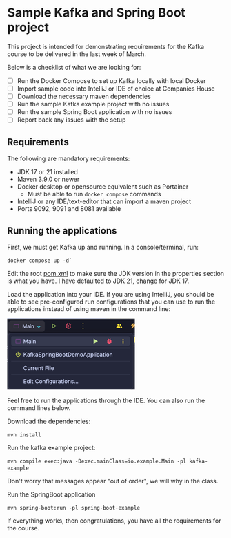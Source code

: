 # Sample Kafka and Spring Boot project

This project is intended for demonstrating requirements
for the Kafka course to be delivered in the last week of March.

Below is a checklist of what we are looking for:

- [ ] Run the Docker Compose to set up Kafka locally with local Docker
- [ ] Import sample code into IntelliJ or IDE of choice at Companies House
- [ ] Download the necessary maven dependencies
- [ ] Run the sample Kafka example project with no issues
- [ ] Run the sample Spring Boot application with no issues
- [ ] Report back any issues with the setup

## Requirements

The following are mandatory requirements:

- JDK 17 or 21 installed
- Maven 3.9.0 or newer
- Docker desktop or opensource equivalent such as Portainer
    - Must be able to run `docker compose` commands
- IntelliJ or any IDE/text-editor that can import a maven project
- Ports 9092, 9091 and 8081 available

## Running the applications

First, we must get Kafka up and running. In a console/terminal, run:

```shell
docker compose up -d`
```

Edit the root [pom.xml](pom.xml) to make sure the JDK version in the properties
section is what you have. I have defaulted to JDK 21, change for JDK 17.

Load the application into your IDE. If you are using IntelliJ, you should
be able to see pre-configured run configurations that you can use to run
the applications instead of using maven in the command line:

![img.png](run-configurations.png)

Feel free to run the applications through the IDE. You can also run the command lines
below.

Download the dependencies:

```shell
mvn install
```

Run the kafka example project:

```shell
mvn compile exec:java -Dexec.mainClass=io.example.Main -pl kafka-example
```

Don't worry that messages appear "out of order", we will why in the class.

Run the SpringBoot application

```shell
mvn spring-boot:run -pl spring-boot-example
```

If everything works, then congratulations, you have all the requirements
for the course.